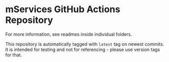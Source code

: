 # mServices GitHub Actions Repository
For more information, see readmes inside individual folders.

This repository is automatically tagged with `latest` tag on newest commits.
It is intended for testing and not for referencing - please use version tags for that.